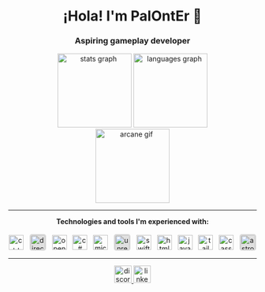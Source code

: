 <h1 align="center">¡Hola! I'm PalOntEr 🫡</h1>
<h3 align="center">Aspiring gameplay developer</h3>

<div align="center">
  <img src="https://github-readme-stats.vercel.app/api?username=palonter&hide_title=false&hide_rank=false&show_icons=true&include_all_commits=true&count_private=true&disable_animations=false&theme=dracula&locale=en&hide_border=false" height="150" alt="stats graph"  />
  <img src="https://github-readme-stats.vercel.app/api/top-langs?username=palonter&locale=en&hide_title=false&layout=compact&card_width=320&langs_count=5&theme=dracula&hide_border=false" height="150" alt="languages graph"  />
</div>

<div align="center">
  <img align="center" height="150" src="https://c.tenor.com/6ct11rxCZyAAAAAC/jinx-arcane.gif" alt="arcane gif" />
</div>

<hr>

<p align="center">
  <strong>Technologies and tools I'm experienced with:</strong>
  <br><br>
  <img src="https://cdn.jsdelivr.net/gh/devicons/devicon@latest/icons/cplusplus/cplusplus-original.svg" height="30" alt="c++ logo" />
   
  <img src="https://upload.wikimedia.org/wikipedia/commons/3/3f/Microsoft-DirectX-11-Logo-wordmark.svg" height="30" alt="directx11 logo" style="background: #e0e0e0; padding: 2px; border-radius: 5px;" />
   
  <img src="https://cdn.jsdelivr.net/gh/devicons/devicon@latest/icons/opengl/opengl-original.svg" height="30" alt="opengl logo" />
   
  <img src="https://cdn.jsdelivr.net/gh/devicons/devicon@latest/icons/csharp/csharp-original.svg" height="30" alt="c# logo" />
   
  <img src="https://cdn.jsdelivr.net/gh/devicons/devicon@latest/icons/microsoftsqlserver/microsoftsqlserver-original.svg" height="30" alt="microsoft sql server logo" />
   
  <img src="https://cdn.jsdelivr.net/gh/devicons/devicon@latest/icons/unrealengine/unrealengine-original.svg" height="30" alt="unreal engine logo" style="background: #e0e0e0; padding: 2px; border-radius: 5px;" />  
   
  <img src="https://cdn.jsdelivr.net/gh/devicons/devicon@latest/icons/swift/swift-original.svg" height="30" alt="swift logo" />
   
  <img src="https://cdn.jsdelivr.net/gh/devicons/devicon@latest/icons/html5/html5-original.svg" height="30" alt="html5 logo" />
   
  <img src="https://cdn.jsdelivr.net/gh/devicons/devicon@latest/icons/javascript/javascript-original.svg" height="30" alt="javascript logo" />
   
  <img src="https://cdn.jsdelivr.net/gh/devicons/devicon@latest/icons/tailwindcss/tailwindcss-original.svg" height="30" alt="tailwind logo" />
   
  <img src="https://cdn.jsdelivr.net/gh/devicons/devicon@latest/icons/cassandra/cassandra-original.svg" height="30" alt="cassandra logo" />
   
  <img src="https://cdn.jsdelivr.net/gh/devicons/devicon@latest/icons/astro/astro-original.svg" height="30" alt="astro logo" style="background: #e0e0e0; padding: 2px; border-radius: 5px;" />
</p>

<hr>

<div align="center">
  <a href="https://discordapp.com/users/palonter" target="_blank">
    <img src="https://img.shields.io/static/v1?message=Discord&logo=discord&label=&color=7289DA&logoColor=white&labelColor=&style=for-the-badge" height="35" alt="discord logo"  />
  </a>
  <a href="https://www.linkedin.com/in/mazp" target="_blank">
    <img src="https://img.shields.io/static/v1?message=LinkedIn&logo=linkedin&label=&color=0077B5&logoColor=white&labelColor=&style=for-the-badge" height="35" alt="linkedin logo"  />
  </a>
</div>
